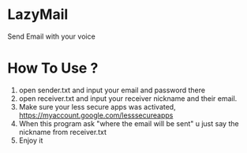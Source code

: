 # LazyMail

Send Email with your voice

# How To Use ?
1. open sender.txt and input your email and password there
2. open receiver.txt and input your receiver nickname and their email.
3. Make sure your less secure apps was activated, https://myaccount.google.com/lesssecureapps
4. When this program ask "where the email will be sent" u just say the nickname from receiver.txt
5. Enjoy it

